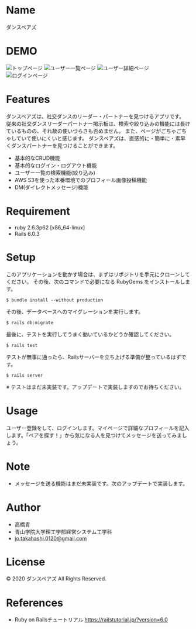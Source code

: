# Name

ダンスペアズ

# DEMO

![トップページ](./app/assets/images/dancepairs-top.jpg)
![ユーザー一覧ページ](./app/assets/images/dancepairs-index.jpg)
![ユーザー詳細ページ](./app/assets/images/dancepairs-user-show.jpg)
![ログインページ](./app/assets/images/dancepairs-login.jpg)

# Features

ダンスペアズは、社交ダンスのリーダー・パートナーを見つけるアプリです。
従来の社交ダンスリーダーパートナー掲示板は、検索や絞り込みの機能には長けているものの、それ故の使いづらさも否めません。
また、ページがごちゃごちゃしていて使いにくいと感じます。
ダンスペアズは、直感的に・簡単に・素早くダンスパートナーを見つけることができます。

* 基本的なCRUD機能
* 基本的なログイン・ログアウト機能
* ユーザー一覧の検索機能(絞り込み)
* AWS S3を使った本番環境でのプロフィール画像投稿機能
* DM(ダイレクトメッセージ)機能

# Requirement

* ruby 2.6.3p62 [x86_64-linux]
* Rails 6.0.3

# Setup

このアプリケーションを動かす場合は、まずはリポジトリを手元にクローンしてください。
その後、次のコマンドで必要になる RubyGems をインストールします。

```
$ bundle install --without production
```

その後、データベースへのマイグレーションを実行します。

```
$ rails db:migrate
```

最後に、テストを実行してうまく動いているかどうか確認してください。

```
$ rails test
```

テストが無事に通ったら、Railsサーバーを立ち上げる準備が整っているはずです。

```
$ rails server
```

※ テストはまだ未実装です。アップデートで実装しますのでお待ちください。

# Usage

ユーザー登録をして、ログインします。マイページで詳細なプロフィールを記入します。「ペアを探す！」から気になる人を見つけてメッセージを送ってみましょう。

# Note

* メッセージを送る機能はまだ未実装です。次のアップデートで実装します。

# Author

* 高橋青
* 青山学院大学理工学部経営システム工学科
* jo.takahashi.0120@gmail.com

# License

© 2020 ダンスペアズ All Rights Reserved.

# References

* Ruby on Railsチュートリアル
https://railstutorial.jp/?version=6.0